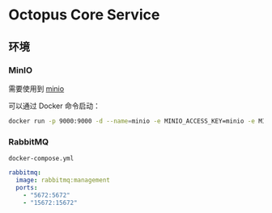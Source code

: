 
# Octopus Core Service

## 环境

###  MinIO
需要使用到 [minio](https://min.io/)

可以通过 Docker 命令启动：
``` bash
docker run -p 9000:9000 -d --name=minio -e MINIO_ACCESS_KEY=minio -e MINIO_SECRET_KEY=miniostorage minio/minio server /data
```

### RabbitMQ
`docker-compose.yml`

``` yaml
rabbitmq:
  image: rabbitmq:management
  ports:
    - "5672:5672"
    - "15672:15672"
```
